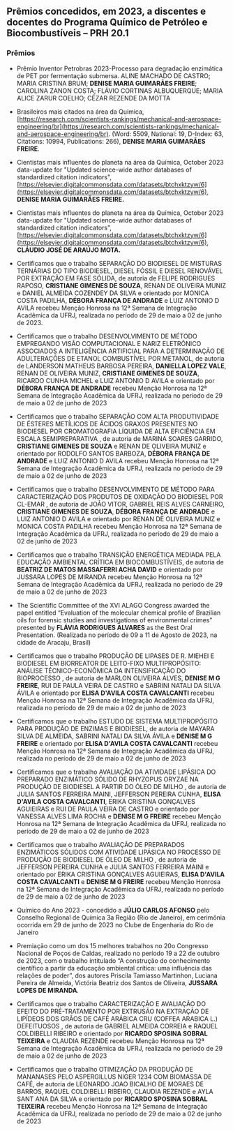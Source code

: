 ## Prêmios concedidos, em 2023, a discentes e docentes do Programa Químico de Petróleo e Biocombustíveis – PRH 20.1

### Prêmios
- Prêmio Inventor Petrobras 2023-Processo para degradação enzimática de PET por fermentação submersa. ALINE MACHADO DE CASTRO; MARIA CRISTINA BRUM; **DENISE MARIA GUIMARÃES FREIRE**; CAROLINA ZANON COSTA; FLÁVIO CORTINAS ALBUQUERQUE; MARIA ALICE ZARUR COELHO; CÉZAR REZENDE DA MOTTA

- Brasileiros mais citados na área da Química, [https://research.com/scientists-rankings/mechanical-and-aerospace-engineering/br](https://research.com/scientists-rankings/mechanical-and-aerospace-engineering/br). (Word: 5509, National: 19, D-Index: 63, Citations: 10994, Publications: 266), **DENISE MARIA GUIMARÃES FREIRE**.

- Cientistas mais influentes do planeta na área da Química, October 2023 data-update for "Updated science-wide author databases of standardized citation indicators", [https://elsevier.digitalcommonsdata.com/datasets/btchxktzyw/6](https://elsevier.digitalcommonsdata.com/datasets/btchxktzyw/6), **DENISE MARIA GUIMARÃES FREIRE.**

- Cientistas mais influentes do planeta na área da Química, October 2023 data-update for "Updated science-wide author databases of standardized citation indicators", [https://elsevier.digitalcommonsdata.com/datasets/btchxktzyw/6](https://elsevier.digitalcommonsdata.com/datasets/btchxktzyw/6), **CLÁUDIO JOSÉ DE ARAÚJO MOTA.**
- Certificamos que o trabalho SEPARAÇÃO DO BIODIESEL DE MISTURAS TERNÁRIAS DO TIPO BIODIESEL, DIESEL FÓSSIL E DIESEL RENOVÁVEL POR EXTRAÇÃO EM FASE SÓLIDA, de autoria de FELIPE RODRIGUES RAPOSO, **CRISTIANE GIMENES DE SOUZA**, RENAN DE OLIVEIRA MUNIZ e DANIEL ALMEIDA COZENDEY DA SILVA e orientado por MONICA COSTA PADILHA, **DÉBORA FRANÇA DE ANDRADE** e LUIZ ANTONIO D AVILA recebeu Menção Honrosa na 12ª Semana de Integração Acadêmica da UFRJ, realizada no período de 29 de maio a 02 de junho de 2023.

- Certificamos que o trabalho DESENVOLVIMENTO DE MÉTODO EMPREGANDO VISÃO COMPUTACIONAL E NARIZ ELETRÔNICO ASSOCIADOS A INTELIGÊNCIA ARTIFICIAL PARA A DETERMINAÇÃO DE ADULTERAÇÕES DE ETANOL COMBUSTÍVEL POR METANOL, de autoria de LANDERSON MATHEUS BARBOSA PEREIRA, **DANIELLA LOPEZ VALE**, RENAN DE OLIVEIRA MUNIZ, **CRISTIANE GIMENES DE SOUZA**, RICARDO CUNHA MICHEL e LUIZ ANTONIO D AVILA e orientado por **DÉBORA FRANÇA DE ANDRADE** recebeu Menção Honrosa na 12ª Semana de Integração Acadêmica da UFRJ, realizada no período de 29 de maio a 02 de junho de 2023

- Certificamos que o trabalho SEPARAÇÃO COM ALTA PRODUTIVIDADE DE ÉSTERES METÍLICOS DE ÁCIDOS GRAXOS PRESENTES NO BIODIESEL POR CROMATOGRAFIA LÍQUIDA DE ALTA EFICIÊNCIA EM ESCALA SEMIPREPARATIVA , de autoria de MARINA SOARES GARRIDO, **CRISTIANE GIMENES DE SOUZA** e RENAN DE OLIVEIRA MUNIZ e orientado por RODOLFO SANTOS BARBOZA, **DÉBORA FRANÇA DE ANDRADE** e LUIZ ANTONIO D AVILA recebeu Menção Honrosa na 12ª Semana de Integração Acadêmica da UFRJ, realizada no período de 29 de maio a 02 de junho de 2023

- Certificamos que o trabalho DESENVOLVIMENTO DE MÉTODO PARA CARACTERIZAÇÃO DOS PRODUTOS DE OXIDAÇÃO DO BIODIESEL POR CL-EMAR , de autoria de JOÃO VITOR, GABRIEL REIS ALVES CARNEIRO, **CRISTIANE GIMENES DE SOUZA**, **DÉBORA FRANÇA DE ANDRADE** e LUIZ ANTONIO D AVILA e orientado por RENAN DE OLIVEIRA MUNIZ e MONICA COSTA PADILHA recebeu Menção Honrosa na 12ª Semana de Integração Acadêmica da UFRJ, realizada no período de 29 de maio a 02 de junho de 2023

- Certificamos que o trabalho TRANSIÇÃO ENERGÉTICA MEDIADA PELA EDUCAÇÃO AMBIENTAL CRÍTICA EM BIOCOMBUSTÍVEIS, de autoria de **BEATRIZ DE MATOS MASSAFERRI ACHA DAVID** e orientado por JUSSARA LOPES DE MIRANDA recebeu Menção Honrosa na 12ª Semana de Integração Acadêmica da UFRJ, realizada no período de 29 de maio a 02 de junho de 2023

- The Scientific Committee of the XVI ALAGO Congress awarded the papel entitled “Evaluation of the molecular chemical profile of Brazilian oils for forensic studies and investigations of environmental crimes” presented by **FLÁVIA RODRIGUES ALVARES** as the Best Oral Presentation. (Realizada no período de 09 a 11 de Agosto de 2023, na cidade de Aracaju, Brasil)

- Certificamos que o trabalho PRODUÇÃO DE LIPASES DE R. MIEHEI E BIODIESEL EM BIORREATOR DE LEITO-FIXO MULTIPROPÓSITO: ANÁLISE TÉCNICO-ECONÔMICA DA INTENSIFICAÇÃO DO BIOPROCESSO , de autoria de MARLON OLIVEIRA ALVES, **DENISE M G FREIRE**, RUI DE PAULA VEIRA DE CASTRO e SABRINI NATALI DA SILVA ÁVILA e orientado por **ELISA D'AVILA COSTA CAVALCANTI** recebeu Menção Honrosa na 12ª Semana de Integração Acadêmica da UFRJ, realizada no período de 29 de maio a 02 de junho de 2023

- Certificamos que o trabalho ESTUDO DE SISTEMA MULTIPROPÓSITO PARA PRODUÇÃO DE ENZIMAS E BIODIESEL, de autoria de MAYARA SILVA DE ALMEIDA, SABRINI NATALI DA SILVA ÁVILA e **DENISE M G FREIRE** e orientado por **ELISA D'AVILA COSTA CAVALCANTI** recebeu Menção Honrosa na 12ª Semana de Integração Acadêmica da UFRJ, realizada no período de 29 de maio a 02 de junho de 2023

- Certificamos que o trabalho AVALIAÇÃO DA ATIVIDADE LIPÁSICA DO PREPARADO ENZIMÁTICO SÓLIDO DE RHYZOPUS ORYZAE NA PRODUÇÃO DE BIODIESEL A PARTIR DO ÓLEO DE MILHO , de autoria de JULIA SANTOS FERREIRA MAINI, JEFFERSON PEREIRA CUNHA, **ELISA D'AVILA COSTA CAVALCANTI**, ERIKA CRISTINA GONÇALVES AGUIEIRAS e RUI DE PAULA VEIRA DE CASTRO e orientado por VANESSA ALVES LIMA ROCHA e **DENISE M G FREIRE** recebeu Menção Honrosa na 12ª Semana de Integração Acadêmica da UFRJ, realizada no período de 29 de maio a 02 de junho de 2023

- Certificamos que o trabalho AVALIAÇÃO DE PREPARADOS ENZIMÁTICOS SÓLIDOS COM ATIVIDADE LIPÁSICA NO PROCESSO DE PRODUÇÃO DE BIODIESEL DE ÓLEO DE MILHO , de autoria de JEFFERSON PEREIRA CUNHA e JULIA SANTOS FERREIRA MAINI e orientado por ERIKA CRISTINA GONÇALVES AGUIEIRAS, **ELISA D'AVILA COSTA CAVALCANTI** e **DENISE M G FREIRE** recebeu Menção Honrosa na 12ª Semana de Integração Acadêmica da UFRJ, realizada no período de 29 de maio a 02 de junho de 2023

- Químico do Ano 2023 - concedido a **JÚLIO CARLOS AFONSO** pelo Conselho Regional de Química 3a Região (Rio de Janeiro), em cerimônia ocorrida em 29 de junho de 2023 no Clube de Engenharia do Rio de Janeiro

- Premiação como um dos 15 melhores trabalhos no 20o Congresso Nacional de Poços de Caldas, realizado no período 19 a 22 de outubro de 2023, com o trabalho intitulado “A construção do conhecimento científico a partir da educação ambiental crítica: uma influência das relações de poder”, dos autores Priscila Tamiasso Martinhon, Luciana Pereira de Almeida, Victória Beatriz dos Santos de Oliveira, **JUSSARA LOPES DE MIRANDA**.

- Certificamos que o trabalho CARACTERIZAÇÃO E AVALIAÇÃO DO EFEITO DO PRÉ-TRATAMENTO POR EXTRUSÃO NA EXTRAÇÃO DE LIPÍDEOS DOS GRÃOS DE CAFÉ ARÁBICA CRU (COFFEA ARABICA L.) DEFEITUOSOS , de autoria de GABRIEL ALMEIDA CORREIA e RAQUEL COLDIBELLI RIBEIRO e orientado por **RICARDO SPOSINA SOBRAL TEIXEIRA** e CLAUDIA REZENDE recebeu Menção Honrosa na 12ª Semana de Integração Acadêmica da UFRJ, realizada no período de 29 de maio a 02 de junho de 2023

- Certificamos que o trabalho OTIMIZAÇÃO DA PRODUÇÃO DE MANANASES PELO ASPERGILLUS NIGER 1234 COM BIOMASSA DE CAFÉ, de autoria de LEONARDO JOAO BICALHO DE MORAES DE BARROS, RAQUEL COLDIBELLI RIBEIRO, CLAUDIA REZENDE e AYLA SANT ANA DA SILVA e orientado por **RICARDO SPOSINA SOBRAL TEIXEIRA** recebeu Menção Honrosa na 12ª Semana de Integração Acadêmica da UFRJ, realizada no período de 29 de maio a 02 de junho de 2023
